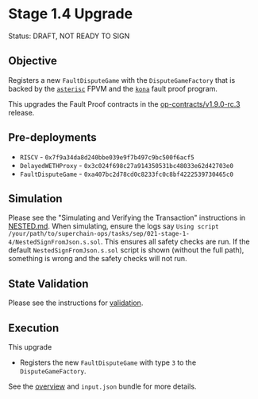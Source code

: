 # Stage 1.4 Upgrade

Status: DRAFT, NOT READY TO SIGN

## Objective

Registers a new `FaultDisputeGame` with the `DisputeGameFactory` that is backed by the [`asterisc`][asterisc] FPVM and
the [`kona`][kona] fault proof program.

This upgrades the Fault Proof contracts in the
[op-contracts/v1.9.0-rc.3](https://github.com/ethereum-optimism/optimism/tree/op-contracts/v1.9.0-rc.3) release.

## Pre-deployments

- `RISCV` - `0x7f9a34da8d240bbe039e9f7b497c9bc500f6acf5`
- `DelayedWETHProxy` - `0x3c024f698c27a914350531bc48033e62d42703e0`
- `FaultDisputeGame` - `0xa407bc2d78cd0c8233fc0c8bf4222539730465c0`

## Simulation

Please see the "Simulating and Verifying the Transaction" instructions in [NESTED.md](../../../NESTED.md).
When simulating, ensure the logs say `Using script /your/path/to/superchain-ops/tasks/sep/021-stage-1-4/NestedSignFromJson.s.sol`.
This ensures all safety checks are run. If the default `NestedSignFromJson.s.sol` script is shown (without the full path), something is wrong and the safety checks will not run.

## State Validation

Please see the instructions for [validation](./VALIDATION.md).

## Execution

This upgrade
* Registers the new `FaultDisputeGame` with type `3` to the `DisputeGameFactory`.

See the [overview](./OVERVIEW.md) and `input.json` bundle for more details.

[asterisc]: https://github.com/ethereum-optimism/asterisc
[kona]: https://github.com/anton-rs/kona
